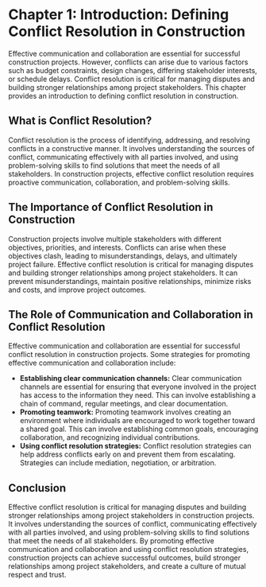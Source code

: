 Chapter 1: Introduction: Defining Conflict Resolution in Construction
=====================================================================

Effective communication and collaboration are essential for successful construction projects. However, conflicts can arise due to various factors such as budget constraints, design changes, differing stakeholder interests, or schedule delays. Conflict resolution is critical for managing disputes and building stronger relationships among project stakeholders. This chapter provides an introduction to defining conflict resolution in construction.

What is Conflict Resolution?
----------------------------

Conflict resolution is the process of identifying, addressing, and resolving conflicts in a constructive manner. It involves understanding the sources of conflict, communicating effectively with all parties involved, and using problem-solving skills to find solutions that meet the needs of all stakeholders. In construction projects, effective conflict resolution requires proactive communication, collaboration, and problem-solving skills.

The Importance of Conflict Resolution in Construction
-----------------------------------------------------

Construction projects involve multiple stakeholders with different objectives, priorities, and interests. Conflicts can arise when these objectives clash, leading to misunderstandings, delays, and ultimately project failure. Effective conflict resolution is critical for managing disputes and building stronger relationships among project stakeholders. It can prevent misunderstandings, maintain positive relationships, minimize risks and costs, and improve project outcomes.

The Role of Communication and Collaboration in Conflict Resolution
------------------------------------------------------------------

Effective communication and collaboration are essential for successful conflict resolution in construction projects. Some strategies for promoting effective communication and collaboration include:

* **Establishing clear communication channels:** Clear communication channels are essential for ensuring that everyone involved in the project has access to the information they need. This can involve establishing a chain of command, regular meetings, and clear documentation.
* **Promoting teamwork:** Promoting teamwork involves creating an environment where individuals are encouraged to work together toward a shared goal. This can involve establishing common goals, encouraging collaboration, and recognizing individual contributions.
* **Using conflict resolution strategies:** Conflict resolution strategies can help address conflicts early on and prevent them from escalating. Strategies can include mediation, negotiation, or arbitration.

Conclusion
----------

Effective conflict resolution is critical for managing disputes and building stronger relationships among project stakeholders in construction projects. It involves understanding the sources of conflict, communicating effectively with all parties involved, and using problem-solving skills to find solutions that meet the needs of all stakeholders. By promoting effective communication and collaboration and using conflict resolution strategies, construction projects can achieve successful outcomes, build stronger relationships among project stakeholders, and create a culture of mutual respect and trust.
